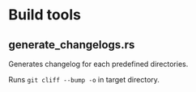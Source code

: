 # Build tools

## generate_changelogs.rs

Generates changelog for each predefined directories.

Runs `git cliff --bump -o` in target directory.
